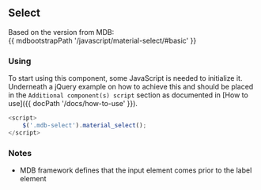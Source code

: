 ## Select

Based on the version from MDB:<br>
{{ mdbootstrapPath '/javascript/material-select/#basic' }}

### Using

To start using this component, some JavaScript is needed to initialize it.<br>
Underneath a jQuery example on how to achieve this and should be placed in the `Additional component(s) script` section as documented in [How to use]({{ docPath '/docs/how-to-use' }}).

```javascript
<script>
    $('.mdb-select').material_select();
</script>
```

### Notes

* MDB framework defines that the input element comes prior to the label element

